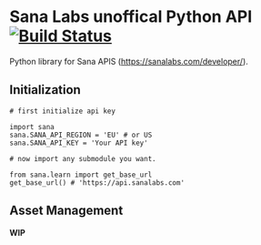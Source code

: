 # Sana Labs unoffical Python API [![Build Status](https://travis-ci.com/jollescott/sana-python.svg?branch=master)](https://travis-ci.com/jollescott/sana-python)

Python library for Sana APIS (https://sanalabs.com/developer/).

## Initialization
`# first initialize api key`

`import sana`   
`sana.SANA_API_REGION = 'EU' # or US`   
`sana.SANA_API_KEY = 'Your API key'`   

`# now import any submodule you want.`

`from sana.learn import get_base_url`   
`get_base_url() # 'https://api.sanalabs.com'`

## Asset Management
**WIP**
